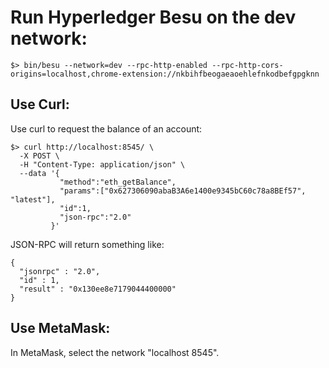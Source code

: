 # Run Hyperledger Besu on the dev network:

```
$> bin/besu --network=dev --rpc-http-enabled --rpc-http-cors-origins=localhost,chrome-extension://nkbihfbeogaeaoehlefnkodbefgpgknn
```

## Use Curl:

Use curl to request the balance of an account:

```
$> curl http://localhost:8545/ \                                     
  -X POST \
  -H "Content-Type: application/json" \
  --data '{
           "method":"eth_getBalance",
           "params":["0x627306090abaB3A6e1400e9345bC60c78a8BEf57", "latest"],
           "id":1,
           "json-rpc":"2.0"
         }'
```

JSON-RPC will return something like:
```
{
  "jsonrpc" : "2.0",
  "id" : 1,
  "result" : "0x130ee8e7179044400000"
}
```

## Use MetaMask:

In MetaMask, select the network "localhost 8545".